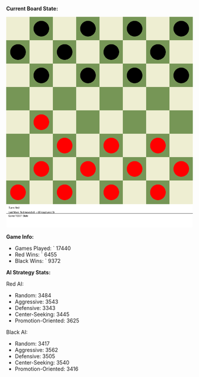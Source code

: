 
**Current Board State:**  
<!-- START_GIF -->
![Checkers Game](./checkers_game.gif)
<!-- END_GIF -->

**Game Info:**  
- Games Played: `<!-- GAMES_PLAYED --> 17440
- Red Wins: `<!-- RED_WINS --> 6455
- Black Wins: `<!-- BLACK_WINS --> 9372

<!-- AI_STATS -->
**AI Strategy Stats:**

Red AI:
- Random: 3484
- Aggressive: 3543
- Defensive: 3343
- Center-Seeking: 3445
- Promotion-Oriented: 3625

Black AI:
- Random: 3417
- Aggressive: 3562
- Defensive: 3505
- Center-Seeking: 3540
- Promotion-Oriented: 3416
